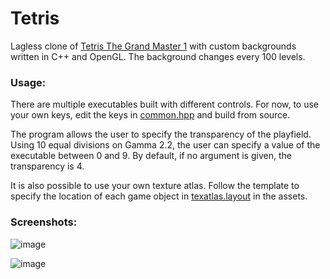 # Tetris

Lagless clone of [Tetris The Grand Master 1](https://tetris.fandom.com/wiki/Tetris_The_Grand_Master) with custom backgrounds written in C++ and OpenGL. The background changes every 100 levels.

### Usage:

There are multiple executables built with different controls. For now, to use your own keys, edit the keys in [common.hpp](https://github.com/caoculus/Tetris/blob/6cd5a72e675ff5d483a5618f1623d84c9f099533/game/common.hpp#L104-L110) and build from source.

The program allows the user to specify the transparency of the playfield. Using 10 equal divisions on Gamma 2.2, the user can specify a value of the executable between 0 and 9. By default, if no argument is given, the transparency is 4.

It is also possible to use your own texture atlas. Follow the template to specify the location of each game object in [texatlas.layout](https://github.com/caoculus/Tetris/blob/6cd5a72e675ff5d483a5618f1623d84c9f099533/assets/texatlas.layout) in the assets.

### Screenshots:

![image](https://user-images.githubusercontent.com/71615343/148182568-b13dbca6-1521-476b-999c-12eba090119f.png)

![image](https://user-images.githubusercontent.com/71615343/148182964-f142f877-3d2c-4527-9ed7-04d50063b357.png)
